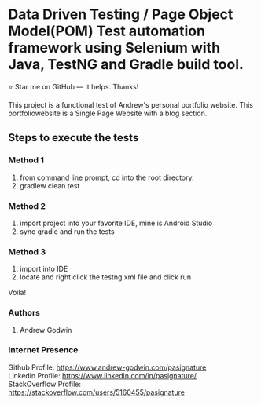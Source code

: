 # Data Driven Testing / Page Object Model(POM) Test automation framework using Selenium with Java, TestNG and Gradle build tool.  

:star: Star me on GitHub — it helps. Thanks!  


This project is a functional test of Andrew's personal portfolio website. This portfoliowebsite is a Single Page Website with a blog section.

## Steps to execute the tests
### Method 1
1. from command line prompt, cd into the root directory.
2. gradlew clean test

### Method 2
1. import project into your favorite IDE, mine is Android Studio
2. sync gradle and run the tests

### Method 3
1. import into IDE
2. locate and right click the testng.xml file and click run

Voila!

### Authors
1. Andrew Godwin

### Internet Presence
Github Profile: https://www.andrew-godwin.com/pasignature  
Linkedin Profile: https://www.linkedin.com/in/pasignature/  
StackOverflow Profile: https://stackoverflow.com/users/5160455/pasignature
